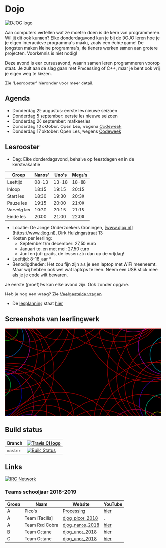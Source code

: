 # Dojo

![DJOG logo](DjogKleiner.png)

Aan computers vertellen wat ze moeten doen is de kern van programmeren. 
Wil jij dit ook kunnen? Elke donderdagavond kun je bij de DOJO 
leren hoe je je eigen interactieve programma's maakt, zoals een échte game! 
De jongsten maken kleine programma's, de tieners werken samen aan grotere projecten.
Voorkennis is niet nodig!

Deze avond is een cursusavond, waarin samen leren programmeren voorop staat. 
Je zult aan de slag gaan met Processing of C++, 
maar je bent ook vrij je eigen weg te kiezen.

Zie 'Lesrooster' hieronder voor meer detail.

## Agenda

 * Donderdag 29 augustus: eerste les nieuwe seizoen
 * Donderdag 5 september: eerste les nieuwe seizoen 
 * Donderdag 26 september: mafkeesles
 * Donderdag 10 oktober: Open Les, wegens [Codeweek](https://codeweek.eu/)
 * Donderdag 17 oktober: Open Les, wegens [Codeweek](https://codeweek.eu/)

## Lesrooster

 * Dag: Elke donderdagavond, behalve op feestdagen en in de kerstvakantie

Groep       |Nanos' |Uno's  |Mega's
------------|-------|-------|------
Leeftijd    | 08-13 | 13-18 | 18-88
Inloop      | 18:15 | 19:15 | 20:15
Start les   | 18:30 | 19:30 | 20:30
Pauze les   | 19:15 | 20:00 | 21:00
Vervolg les | 19:30 | 20:15 | 21:15
Einde les   | 20:00 | 21:00 | 22:00

 * Locatie: De Jonge Onderzoekers Groningen, [www.djog.nl](https://www.djog.nl), 
   Dirk Huizingastraat 13
 * Kosten per leerling:
   * September t/m december: 27,50 euro
   * Januari tot en met mei: 27,50 euro
   * Juni en juli: gratis, de lessen zijn dan op de vrijdag!
 * Leeftijd: 8-18 jaar [*](FAQ.md)
 * Benodigdheden: Het zou fijn zijn als je een laptop met WiFi meeneemt. 
   Maar wij hebben ook wel wat laptops te leen. Neem een USB stick mee als
   je je code wilt bewaren.

Je eerste (proef)les kan elke avond zijn. Ook zonder opgave.

Heb je nog een vraag? Zie [Veelgestelde vragen](FAQ.md)

 * De [lesplanning](Lesplanning.md) staat [hier](Lesplanning.md)

## Screenshots van leerlingwerk

![Mohammad's werk](Leerlingen/Mohammad20180902/Mohammad20180902.png)

## Build status

Branch|[![Travis CI logo](TravisCI.png)](https://travis-ci.org)
---|---
`master`|[![Build Status](https://travis-ci.org/richelbilderbeek/Dojo.svg?branch=master)](https://travis-ci.org/richelbilderbeek/Dojo)

## Links

[![IRC Network](https://img.shields.io/badge/irc-%23ArduinoGroningen-blue.svg "IRC Freenode")](https://webchat.freenode.net/?channels=ArduinoGroningen)

### Teams schooljaar 2018-2019 

Groep|Naam|Website|YouTube
---|---|---|---
A|Pico's|[Processing](https://github.com/richelbilderbeek/processing_voor_jonge_tieners)|[hier](https://www.youtube.com/playlist?list=PLu8_ZyzXyRDGx6-L49ts6S70YfGnCP83F)
A|Team [Facilis]|[djog_picos_2018](https://github.com/richelbilderbeek/djog_picos_2018)|.
A|Team Red Cobra|[djog_nanos_2018](https://github.com/richelbilderbeek/djog_nanos_2018)|[hier](https://www.youtube.com/playlist?list=PLu8_ZyzXyRDEhG_MPfrOk52NeVP0Np_Ow)
B|Team Octane|[djog_unos_2018](https://github.com/richelbilderbeek/djog_unos_2018)|[hier](https://www.youtube.com/playlist?list=PLu8_ZyzXyRDGWROB_20d-upONVDL5azVR)
C|Team Octane|[djog_unos_2018](https://github.com/richelbilderbeek/djog_unos_2018)|[hier](https://www.youtube.com/playlist?list=PLu8_ZyzXyRDGWROB_20d-upONVDL5azVR)
